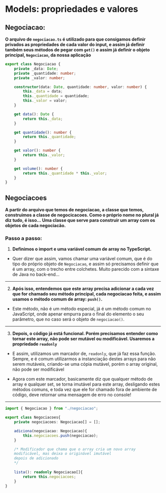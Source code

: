 # Models: propriedades e valores

## Negociacao:

**O arquivo de `negociacao.ts` é utilizado para que consigamos definir privados as propriedades de cada valor do input, e assim já definir também seus métodos de pegar com `get()` e assim já definir o objeto principal, `Negociacao`, da nossa aplicação**

```ts
export class Negociacao {
    private _data: Date;
    private _quantidade: number;
    private _valor: number;

    constructor(data: Date, quantidade: number, valor: number) {
        this._data = data;
        this._quantidade = quantidade;
        this._valor = valor;
    }

    get data(): Date {
        return this._data;
    }

    get quantidade(): number {
        return this._quantidade;
    }

    get valor(): number {
        return this._valor;
    }

    get volume(): number {
        return this._quantidade * this._valor;
    }
}
```

## Negociacoes

**A partir do arquivo que temos de negociacao, a classe que temos, construimos a classe de negocicacoes. Como o próprio nome no plural já diz tudo, é isso... Uma classe que serve para construir um array com os objetos de cada negociacão.**

### Passo a passo:
1. **Definimos o import e uma variável comum de array no TypeScript.**

- Quer dizer que assim, vamos chamar uma variável comum, que é do tipo do próprio objeto de `Negociacao`, e assim só precisamos definir que é um array, com o trecho entre colchetes. Muito parecido com a sintaxe de Java no back-end...
---
2. **Após isso, entendemos que este array precisa adicionar a cada vez que for chamado seu método principal, cada negociacao feita, e assim usamos o método comum de array: `push()`.**

- Este método, não é um método especial, já é um método comum no JavaScript, onde apenar empurra para o final do elemento o seu parâmetro, que no caso será o objeto de `negociacao()`.
---
3. **Depois, o código já está funcional. Porém precisamos entender como tornar este array, não pode ser mutável ou modificável. Usaremos a propriedade `readonly`**

- E assim, utilizamos um marcador de, `readonly`, que já faz essa função. Sempre, e é comum utilizarmos a instanciação destes arrays para não serem mutáveis, criando-se uma cópia mutável, porém o array original, não pode ser modificável

- Agora com este marcador, basicamente diz que qualquer método de array e qualquer set, se torna imutável para este array, desligando estes métodos comuns, e toda vez que ele for chamado fora de ambiente de código, deve retornar uma mensagem de erro no console!

---
```ts
import { Negociacao } from "./negociacao";

export class Negociacoes{
    private negociacoes: Negociacao[] = [];

    adiciona(negociacao: Negociacao){
        this.negociacoes.push(negociacao);
    }

    /* Modificador que chama que o array cria um novo array 
    modificável, mas deixa o originável imutável 
    depois de adicionado
    */
   
    lista(): readonly Negociacao[]{
        return this.negociacoes;
    }
}
```